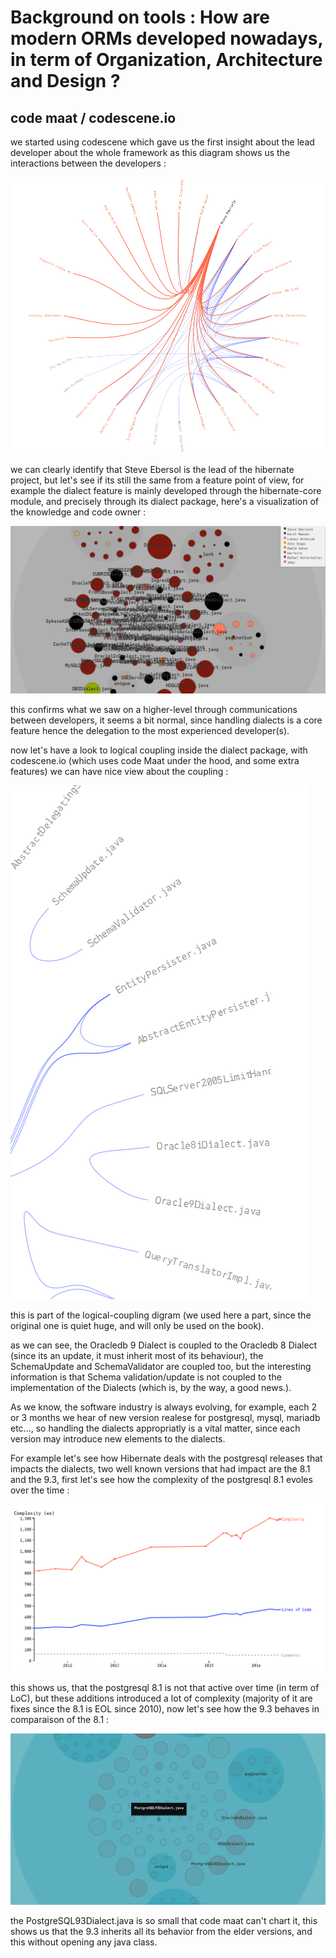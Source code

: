 # Background on tools : **How are modern ORMs developed nowadays, in term of Organization, Architecture and Design ?**

## code maat / codescene.io

we started using codescene which gave us the first insight about the lead developer about the whole framework as this diagram shows us the interactions between the developers :

![](/assets/lead.png)

we can clearly identify that Steve Ebersol is the lead of the hibernate project, but let's see if its still the same from a feature point of view, for example the dialect feature is mainly developed through the hibernate-core module, and precisely through its dialect package, here's a visualization of the knowledge and code owner :

![](/assets/ownership.png)

this confirms what we saw on a higher-level through communications between developers, it seems a bit normal, since handling dialects is a core feature hence the delegation to the most experienced developer\(s\).

now let's have a look to logical coupling inside the dialect package, with codescene.io \(which uses code Maat under the hood, and some extra features\) we can have nice view about the coupling  :

![](/assets/logicalcoupling-dialect.png)

this is part of the logical-coupling digram \(we used here a part, since the original one is quiet huge, and will only be used on the book\).

as we can see, the Oracledb 9 Dialect is coupled to the Oracledb 8 Dialect \(since its an update, it must inherit most of its behaviour\), the SchemaUpdate and SchemaValidator are coupled too, but the interesting information is that Schema validation/update is not coupled to the implementation of the Dialects \(which is, by the way, a good news.\).



As we know, the software industry is always evolving, for example, each 2 or 3 months we hear of new version realese for postgresql, mysql, mariadb etc..., so handling the dialects appropriatly is a vital matter, since each version may introduce new elements to the dialects.

For example let's see how Hibernate deals with the postgresql releases that impacts the dialects, two well known versions that had impact are the 8.1 and the 9.3, first let's see how the complexity of the postgresql 8.1 evoles over the time :





![](/assets/postgresql-complexity.png)



this shows us, that the postgresql 8.1 is not that active over time \(in term of LoC\), but these additions introduced a lot of complexity \(majority of it are fixes since the 8.1 is EOL since 2010\), now let's see how the 9.3 behaves in comparaison of the 8.1 :



![](/assets/comparatif-postgresql.png)

the PostgreSQL93Dialect.java is so small that code maat can't chart it, this shows us that the 9.3 inherits all its behavior from the elder versions, and this without opening any java class.



